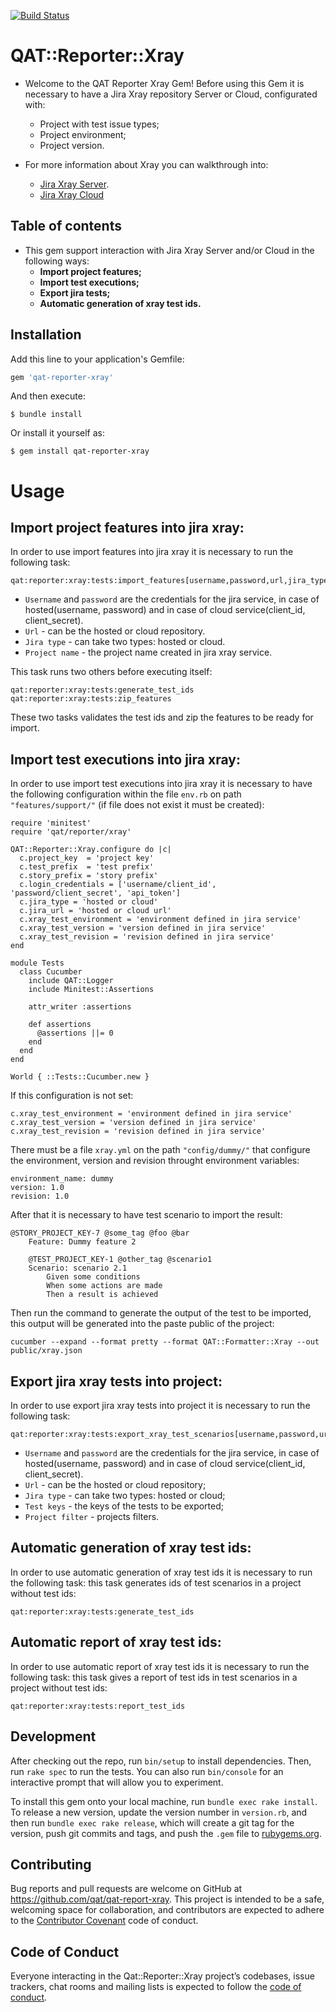 [![Build Status](https://travis-ci.org/readiness-it/qat-reporter-xray.svg?branch=master)](https://travis-ci.org/readiness-it/qat-reporter-xray)
# QAT::Reporter::Xray

- Welcome to the QAT Reporter Xray Gem!
Before using this Gem it is necessary to have a Jira Xray repository Server or Cloud, configurated with:
    - Project with test issue types;
    - Project environment;
    - Project version. 

- For more information about Xray you can walkthrough into:
     - [Jira Xray Server](https://confluence.xpand-it.com/display/public/XRAY/Xray+Documentation+Home).
     - [Jira Xray Cloud](https://confluence.xpand-it.com/display/XRAYCLOUD/Xray+Cloud+Documentation+Home)
    
## Table of contents 
- This gem support interaction with Jira Xray Server and/or Cloud in the following ways:
  - **Import project features;**
  - **Import test executions;**
  - **Export jira tests;**
  - **Automatic generation of xray test ids.**

## Installation

Add this line to your application's Gemfile:

```ruby
gem 'qat-reporter-xray'
```

And then execute:

    $ bundle install

Or install it yourself as:

    $ gem install qat-reporter-xray
    
# Usage
## Import project features into jira xray:
In order to use import features into jira xray it is necessary to run the following task:

 ```
 qat:reporter:xray:tests:import_features[username,password,url,jira_type,project_name]
 ```
  - ```Username``` and ```password``` are the credentials for the jira service, in case of 
 hosted(username, password) and in case of cloud service(client_id, client_secret).
  - ```Url``` - can be the hosted or cloud repository.
  - ```Jira type``` - can take two types: hosted or cloud. 
  - ```Project name``` - the project name created in jira xray service.
 
 This task runs two others before executing itself:
  ```
  qat:reporter:xray:tests:generate_test_ids
  qat:reporter:xray:tests:zip_features    
  ```
  These two tasks validates the test ids and zip the features to be ready for import. 

## Import test executions into jira xray:
In order to use import test executions into jira xray it is necessary to have the following configuration 
within the file ```env.rb``` on path ```"features/support/"``` (if file does not exist it must be created):

```
require 'minitest'
require 'qat/reporter/xray'

QAT::Reporter::Xray.configure do |c|
  c.project_key  = 'project key'
  c.test_prefix  = 'test prefix'
  c.story_prefix = 'story prefix'
  c.login_credentials = ['username/client_id', 'password/client_secret', 'api_token']
  c.jira_type = 'hosted or cloud' 
  c.jira_url = 'hosted or cloud url'
  c.xray_test_environment = 'environment defined in jira service'
  c.xray_test_version = 'version defined in jira service'
  c.xray_test_revision = 'revision defined in jira service'
end

module Tests
  class Cucumber
    include QAT::Logger
    include Minitest::Assertions

    attr_writer :assertions

    def assertions
      @assertions ||= 0
    end
  end
end

World { ::Tests::Cucumber.new }
```
If this configuration is not set:
```
c.xray_test_environment = 'environment defined in jira service'
c.xray_test_version = 'version defined in jira service'
c.xray_test_revision = 'revision defined in jira service'
```

There must be a file ```xray.yml``` on the path ```"config/dummy/"``` that configure the environment, version and revision throught environment variables:
```
environment_name: dummy
version: 1.0
revision: 1.0
```
After that it is necessary to have test scenario to import the result:
```
@STORY_PROJECT_KEY-7 @some_tag @foo @bar
    Feature: Dummy feature 2

    @TEST_PROJECT_KEY-1 @other_tag @scenario1
    Scenario: scenario 2.1
        Given some conditions
        When some actions are made
        Then a result is achieved
```

Then run the command to generate the output of the test to be imported, this output will be generated into the paste public of the project:
```
cucumber --expand --format pretty --format QAT::Formatter::Xray --out public/xray.json
```
## Export jira xray tests into project:
In order to use export jira xray tests into project it is necessary to run the following task:

 ```
 qat:reporter:xray:tests:export_xray_test_scenarios[username,password,url,jira_type,test_keys,project_filter]
 ```
 - ```Username``` and ```password``` are the credentials for the jira service, in case of 
  hosted(username, password) and in case of cloud service(client_id, client_secret).
 - ```Url``` - can be the hosted or cloud repository;
 - ```Jira type``` - can take two types: hosted or cloud;
 - ```Test keys``` - the keys of the tests to be exported;
 - ```Project filter``` - projects filters.
 
## Automatic generation of xray test ids:
In order to use automatic generation of xray test ids it is necessary to run the following task:
this task generates ids of test scenarios in a project without test ids:
```
qat:reporter:xray:tests:generate_test_ids
```
## Automatic report of xray test ids:
In order to use automatic report of xray test ids it is necessary to run the following task:
this task gives a report of test ids in test scenarios in a project without test ids:
```
qat:reporter:xray:tests:report_test_ids
```
## Development

After checking out the repo, run `bin/setup` to install dependencies. Then, run `rake spec` to run the tests. You can also run `bin/console` for an interactive prompt that will allow you to experiment.

To install this gem onto your local machine, run `bundle exec rake install`. To release a new version, update the version number in `version.rb`, and then run `bundle exec rake release`, which will create a git tag for the version, push git commits and tags, and push the `.gem` file to [rubygems.org](https://rubygems.org).

## Contributing

Bug reports and pull requests are welcome on GitHub at https://github.com/qat/qat-report-xray. This project is intended to be a safe, welcoming space for collaboration, and contributors are expected to adhere to the [Contributor Covenant](http://contributor-covenant.org) code of conduct.

## Code of Conduct

Everyone interacting in the Qat::Reporter::Xray project’s codebases, issue trackers, chat rooms and mailing lists is expected to follow the [code of conduct](https://github.com/readiness-it/qat-reporter-xray/blob/master/CODE_OF_CONDUCT.md). 
